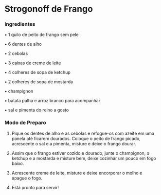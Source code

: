 # Strogonoff de Frango

### Ingredientes

• 1 quilo de peito de frango sem pele

• 6 dentes de alho

• 2 cebolas

• 3 caixas de creme de leite

• 4 colheres de sopa de ketchup

• 2 colheres de sopa de mostarda

• champignon

• batata palha e arroz branco para acompanhar

• sal e pimenta do reino a gosto

### Modo de Preparo

1. Pique os dentes de alho e as cebolas e refogue-os com azeite em uma panela até ficarem dourados. Coloque o peito de frango picado, acrescente o sal e a pimenta, misture e deixe o frango dourar.

2. Assim que o frango estiver cozido e dourado, junte o champignon, o ketchup e a mostarda e misture bem, deixe cozinhar um pouco em fogo baixo.

3. Acrescente creme de leite, misture e deixe encorporar o molho e apague o fogo.

4. Está pronto para servir!
